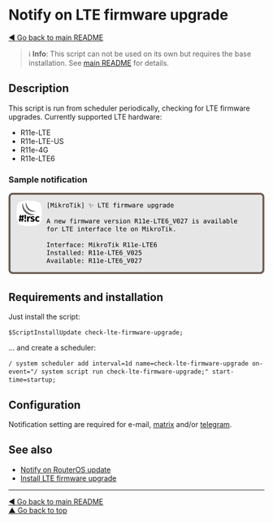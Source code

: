 Notify on LTE firmware upgrade
==============================

[◀ Go back to main README](../README.md)

> ℹ️ **Info**: This script can not be used on its own but requires the base
> installation. See [main README](../README.md) for details.

Description
-----------

This script is run from scheduler periodically, checking for LTE firmware
upgrades. Currently supported LTE hardware:

* R11e-LTE
* R11e-LTE-US
* R11e-4G
* R11e-LTE6

### Sample notification

![check-lte-firmware-upgrade notification](check-lte-firmware-upgrade.d/notification.svg)

Requirements and installation
-----------------------------

Just install the script:

    $ScriptInstallUpdate check-lte-firmware-upgrade;

... and create a scheduler:

    / system scheduler add interval=1d name=check-lte-firmware-upgrade on-event="/ system script run check-lte-firmware-upgrade;" start-time=startup;

Configuration
-------------

Notification setting are required for e-mail,
[matrix](mod/notification-matrix.md) and/or
[telegram](mod/notification-telegram.md).

See also
--------

* [Notify on RouterOS update](check-routeros-update.md)
* [Install LTE firmware upgrade](unattended-lte-firmware-upgrade.md)

---
[◀ Go back to main README](../README.md)  
[▲ Go back to top](#top)
